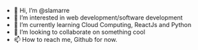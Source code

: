 - 👋 Hi, I’m @slamarre
- 👀 I’m interested in web development/software development
- 🌱 I’m currently learning Cloud Computing, ReactJs and Python
- 💞️ I’m looking to collaborate on something cool
- 📫 How to reach me, Github for now.

<!---
slamarre/slamarre is a ✨ special ✨ repository because its `README.md` (this file) appears on your GitHub profile.
You can click the Preview link to take a look at your changes.
--->
